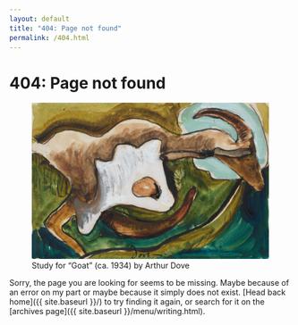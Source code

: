 ```yaml
---
layout: default
title: "404: Page not found"
permalink: /404.html
---
```


# 404: Page not found

<figure>
  <img src="/assets/img/study_for_goat.jpg" alt="Study for “Goat” (ca. 1934) by Arthur Dove">
  <figcaption>Study for “Goat” (ca. 1934) by Arthur Dove</figcaption>
</figure>

Sorry, the page you are looking for seems to be missing. Maybe because of an error on my part or maybe because it simply does not exist. [Head back home]({{ site.baseurl }}/) to try finding it again, or search for it on the [archives page]({{ site.baseurl }}/menu/writing.html).
